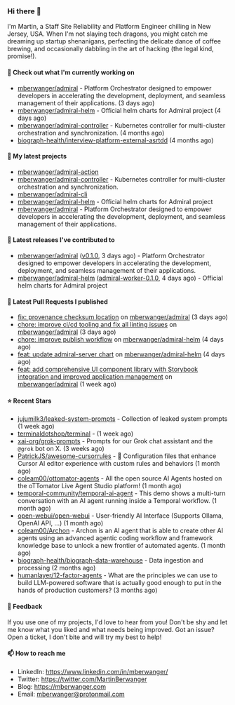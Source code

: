 ### Hi there 👋

I'm Martin, a Staff Site Reliability and Platform Engineer chilling in New Jersey, USA. When I'm not slaying tech dragons, you might catch me dreaming up startup shenanigans, perfecting the delicate dance of coffee brewing, and occasionally dabbling in the art of hacking (the legal kind, promise!). 

#### 👷 Check out what I'm currently working on

- [mberwanger/admiral](https://github.com/mberwanger/admiral) - Platform Orchestrator designed to empower developers in accelerating the development, deployment, and seamless management of their applications. (3 days ago)
- [mberwanger/admiral-helm](https://github.com/mberwanger/admiral-helm) - Official helm charts for Admiral project (4 days ago)
- [mberwanger/admiral-controller](https://github.com/mberwanger/admiral-controller) - Kubernetes controller for multi-cluster orchestration and synchronization. (4 months ago)
- [biograph-health/interview-platform-external-asrtdd](https://github.com/biograph-health/interview-platform-external-asrtdd) (4 months ago)

#### 🌱 My latest projects

- [mberwanger/admiral-action](https://github.com/mberwanger/admiral-action)
- [mberwanger/admiral-controller](https://github.com/mberwanger/admiral-controller) - Kubernetes controller for multi-cluster orchestration and synchronization.
- [mberwanger/admiral-cli](https://github.com/mberwanger/admiral-cli)
- [mberwanger/admiral-helm](https://github.com/mberwanger/admiral-helm) - Official helm charts for Admiral project
- [mberwanger/admiral](https://github.com/mberwanger/admiral) - Platform Orchestrator designed to empower developers in accelerating the development, deployment, and seamless management of their applications.

#### 🔭 Latest releases I've contributed to

- [mberwanger/admiral](https://github.com/mberwanger/admiral) ([v0.1.0](https://github.com/mberwanger/admiral/releases/tag/v0.1.0), 3 days ago) - Platform Orchestrator designed to empower developers in accelerating the development, deployment, and seamless management of their applications.
- [mberwanger/admiral-helm](https://github.com/mberwanger/admiral-helm) ([admiral-worker-0.1.0](https://github.com/mberwanger/admiral-helm/releases/tag/admiral-worker-0.1.0), 4 days ago) - Official helm charts for Admiral project

#### 🔨 Latest Pull Requests I published

- [fix: provenance checksum location](https://github.com/mberwanger/admiral/pull/157) on [mberwanger/admiral](https://github.com/mberwanger/admiral) (3 days ago)
- [chore: improve ci/cd tooling and fix all linting issues](https://github.com/mberwanger/admiral/pull/156) on [mberwanger/admiral](https://github.com/mberwanger/admiral) (3 days ago)
- [chore: improve publish workflow](https://github.com/mberwanger/admiral-helm/pull/20) on [mberwanger/admiral-helm](https://github.com/mberwanger/admiral-helm) (4 days ago)
- [feat: update admiral-server chart](https://github.com/mberwanger/admiral-helm/pull/17) on [mberwanger/admiral-helm](https://github.com/mberwanger/admiral-helm) (4 days ago)
- [feat: add comprehensive UI component library with Storybook integration and improved application management](https://github.com/mberwanger/admiral/pull/146) on [mberwanger/admiral](https://github.com/mberwanger/admiral) (1 week ago)

#### ⭐ Recent Stars

- [jujumilk3/leaked-system-prompts](https://github.com/jujumilk3/leaked-system-prompts) - Collection of leaked system prompts (1 week ago)
- [terminaldotshop/terminal](https://github.com/terminaldotshop/terminal) -  (1 week ago)
- [xai-org/grok-prompts](https://github.com/xai-org/grok-prompts) - Prompts for our Grok chat assistant and the `@grok` bot on X. (3 weeks ago)
- [PatrickJS/awesome-cursorrules](https://github.com/PatrickJS/awesome-cursorrules) - 📄  Configuration files that enhance Cursor AI editor experience with custom rules and behaviors (1 month ago)
- [coleam00/ottomator-agents](https://github.com/coleam00/ottomator-agents) - All the open source AI Agents hosted on the oTTomator Live Agent Studio platform! (1 month ago)
- [temporal-community/temporal-ai-agent](https://github.com/temporal-community/temporal-ai-agent) - This demo shows a multi-turn conversation with an AI agent running inside a Temporal workflow. (1 month ago)
- [open-webui/open-webui](https://github.com/open-webui/open-webui) - User-friendly AI Interface (Supports Ollama, OpenAI API, ...) (1 month ago)
- [coleam00/Archon](https://github.com/coleam00/Archon) - Archon is an AI agent that is able to create other AI agents using an advanced agentic coding workflow and framework knowledge base to unlock a new frontier of automated agents. (1 month ago)
- [biograph-health/biograph-data-warehouse](https://github.com/biograph-health/biograph-data-warehouse) - Data ingestion and processing (2 months ago)
- [humanlayer/12-factor-agents](https://github.com/humanlayer/12-factor-agents) - What are the principles we can use to build LLM-powered software that is actually good enough to put in the hands of production customers? (3 months ago)

#### 💬 Feedback

If you use one of my projects, I'd love to hear from you! Don't be shy and let me know what you liked and what needs being improved. Got an issue? Open a ticket, I don't bite and will try my best to help!

#### 📫 How to reach me

- LinkedIn: https://www.linkedin.com/in/mberwanger/
- Twitter: https://twitter.com/MartinBerwanger
- Blog: https://mberwanger.com
- Email: mberwanger@protonmail.com
